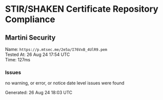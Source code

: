 # STIR/SHAKEN Certificate Repository Compliance

## Martini Security

Name: `https://p.mtsec.me/2e5a/I76VxB_4UlR9.pem`\
Tested At: 26 Aug 24 17:54 UTC\
Time: 127ms

### Issues

no warning, or error, or notice date level issues were found

Generated: 26 Aug 24 18:03 UTC
